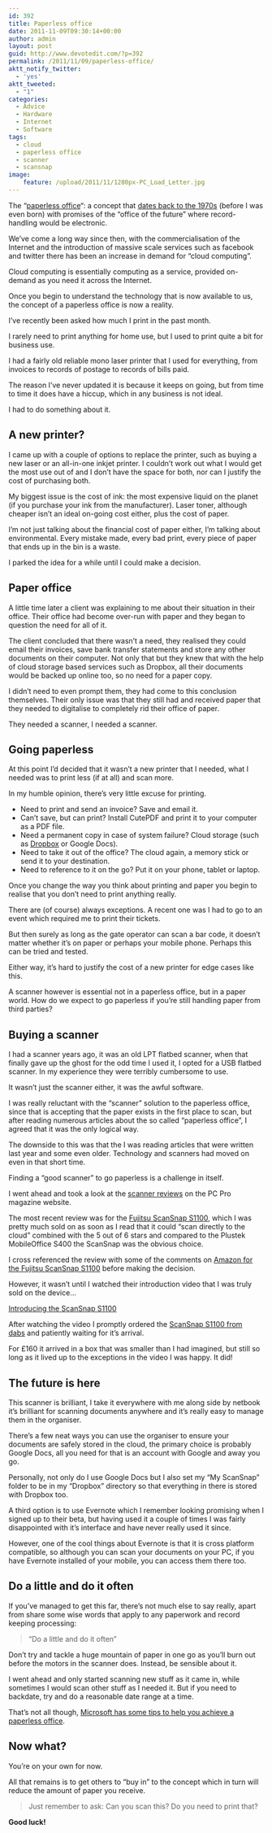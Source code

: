 ```yaml
---
id: 392
title: Paperless office
date: 2011-11-09T09:30:14+00:00
author: admin
layout: post
guid: http://www.devotedit.com/?p=392
permalink: /2011/11/09/paperless-office/
aktt_notify_twitter:
  - 'yes'
aktt_tweeted:
  - "1"
categories:
  - Advice
  - Hardware
  - Internet
  - Software
tags:
  - cloud
  - paperless office
  - scanner
  - scansnap
image:
    feature: /upload/2011/11/1280px-PC_Load_Letter.jpg
---
```

The &#8220;[paperless office](http://en.wikipedia.org/wiki/Paperless_office)&#8220;: a concept that [dates back to the 1970s](http://www.businessweek.com/technology/content/may2008/tc20080526_547942.htm) (before I was even born) with promises of the &#8220;office of the future&#8221; where record-handling would be electronic.

We&#8217;ve come a long way since then, with the commercialisation of the Internet and the introduction of massive scale services such as facebook and twitter there has been an increase in demand for &#8220;cloud computing&#8221;.

Cloud computing is essentially computing as a service, provided on-demand as you need it across the Internet.

Once you begin to understand the technology that is now available to us, the concept of a paperless office is now a reality.

<!--more-->I&#8217;ve recently been asked how much I print in the past month.

I rarely need to print anything for home use, but I used to print quite a bit for business use.

I had a fairly old reliable mono laser printer that I used for everything, from invoices to records of postage to records of bills paid.

The reason I&#8217;ve never updated it is because it keeps on going, but from time to time it does have a hiccup, which in any business is not ideal.

I had to do something about it.

## A new printer?

I came up with a couple of options to replace the printer, such as buying a new laser or an all-in-one inkjet printer. I couldn&#8217;t work out what I would get the most use out of and I don&#8217;t have the space for both, nor can I justify the cost of purchasing both.

My biggest issue is the cost of ink: the most expensive liquid on the planet (if you purchase your ink from the manufacturer). Laser toner, although cheaper isn&#8217;t an ideal on-going cost either, plus the cost of paper.

I&#8217;m not just talking about the financial cost of paper either, I&#8217;m talking about environmental. Every mistake made, every bad print, every piece of paper that ends up in the bin is a waste.

I parked the idea for a while until I could make a decision.

## Paper office

A little time later a client was explaining to me about their situation in their office. Their office had become over-run with paper and they began to question the need for all of it.

The client concluded that there wasn&#8217;t a need, they realised they could email their invoices, save bank transfer statements and store any other documents on their computer. Not only that but they knew that with the help of cloud storage based services such as Dropbox, all their documents would be backed up online too, so no need for a paper copy.

I didn&#8217;t need to even prompt them, they had come to this conclusion themselves. Their only issue was that they still had and received paper that they needed to digitalise to completely rid their office of paper.

They needed a scanner, I needed a scanner.

## Going paperless

At this point I&#8217;d decided that it wasn&#8217;t a new printer that I needed, what I needed was to print less (if at all) and scan more.

In my humble opinion, there&#8217;s very little excuse for printing.

  * Need to print and send an invoice? Save and email it.
  * Can&#8217;t save, but can print? Install CutePDF and print it to your computer as a PDF file.
  * Need a permanent copy in case of system failure? Cloud storage (such as [Dropbox](dropbox) or Google Docs).
  * Need to take it out of the office? The cloud again, a memory stick or send it to your destination.
  * Need to reference to it on the go? Put it on your phone, tablet or laptop.

Once you change the way you think about printing and paper you begin to realise that you don&#8217;t need to print anything really.

There are (of course) always exceptions. A recent one was I had to go to an event which required me to print their tickets.

But then surely as long as the gate operator can scan a bar code, it doesn&#8217;t matter whether it&#8217;s on paper or perhaps your mobile phone. Perhaps this can be tried and tested.

Either way, it&#8217;s hard to justify the cost of a new printer for edge cases like this.

A scanner however is essential not in a paperless office, but in a paper world. How do we expect to go paperless if you&#8217;re still handling paper from third parties?

## Buying a scanner

I had a scanner years ago, it was an old LPT flatbed scanner, when that finally gave up the ghost for the odd time I used it, I opted for a USB flatbed scanner. In my experience they were terribly cumbersome to use.

It wasn&#8217;t just the scanner either, it was the awful software.

I was really reluctant with the &#8220;scanner&#8221; solution to the paperless office, since that is accepting that the paper exists in the first place to scan, but after reading numerous articles about the so called &#8220;paperless office&#8221;, I agreed that it was the only logical way.

The downside to this was that the I was reading articles that were written last year and some even older. Technology and scanners had moved on even in that short time.

Finding a &#8220;good scanner&#8221; to go paperless is a challenge in itself.

I went ahead and took a look at the [scanner reviews](http://www.pcpro.co.uk/reviews/scanners) on the PC Pro magazine website.

The most recent review was for the [Fujitsu ScanSnap S1100](http://www.pcpro.co.uk/reviews/scanners/364906/fujitsu-scansnap-s1100), which I was pretty much sold on as soon as I read that it could &#8220;scan directly to the cloud&#8221; combined with the 5 out of 6 stars and compared to the Plustek MobileOffice S400 the ScanSnap was the obvious choice.

I cross referenced the review with some of the comments on [Amazon for the Fujitsu ScanSnap S1100](http://www.amazon.co.uk/Fujitsu-ScanSnap-S1100-Document-Scanner/dp/B004HAVBFM/ref=pd_cp_computers_3) before making the decision.

However, it wasn&#8217;t until I watched their introduction video that I was truly sold on the device&#8230;

[Introducing the ScanSnap S1100](http://www.youtube.com/watch?v=AFIsqnwAgF8)

After watching the video I promptly ordered the [ScanSnap S1100 from dabs](dabs) and patiently waiting for it&#8217;s arrival.

For £160 it arrived in a box that was smaller than I had imagined, but still so long as it lived up to the exceptions in the video I was happy. It did!

## The future is here

This scanner is brilliant, I take it everywhere with me along side by netbook it&#8217;s brilliant for scanning documents anywhere and it&#8217;s really easy to manage them in the organiser.

There&#8217;s a few neat ways you can use the organiser to ensure your documents are safely stored in the cloud, the primary choice is probably Google Docs, all you need for that is an account with Google and away you go.

Personally, not only do I use Google Docs but I also set my &#8220;My ScanSnap&#8221; folder to be in my &#8220;Dropbox&#8221; directory so that everything in there is stored with Dropbox too.

A third option is to use Evernote which I remember looking promising when I signed up to their beta, but having used it a couple of times I was fairly disappointed with it&#8217;s interface and have never really used it since.

However, one of the cool things about Evernote is that it is cross platform compatible, so although you can scan your documents on your PC, if you have Evernote installed of your mobile, you can access them there too.

## Do a little and do it often

If you&#8217;ve managed to get this far, there&#8217;s not much else to say really, apart from share some wise words that apply to any paperwork and record keeping processing:

> &#8220;Do a little and do it often&#8221;

Don&#8217;t try and tackle a huge mountain of paper in one go as you&#8217;ll burn out before the motors in the scanner does. Instead, be sensible about it.

I went ahead and only started scanning new stuff as it came in, while sometimes I would scan other stuff as I needed it. But if you need to backdate, try and do a reasonable date range at a time.

That&#8217;s not all though, [Microsoft has some tips to help you achieve a paperless office](http://www.microsoft.com/business/en-us/resources/technology/communications/6-tips-for-a-paperless-office.aspx?fbid=ziIUJL8SWZ7).

## Now what?

You&#8217;re on your own for now.

All that remains is to get others to &#8220;buy in&#8221; to the concept which in turn will reduce the amount of paper you receive.

> Just remember to ask: Can you scan this? Do you need to print that?

**Good luck!**